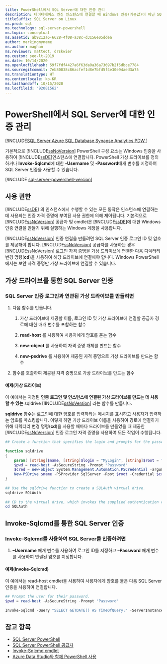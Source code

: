 ```yaml
---
title: PowerShell에서 SQL Server에 대한 인증 관리
description: 데이터베이스 엔진 인스턴스에 연결할 때 Windows 인증(기본값)이 아닌 SQL Server 인증을 사용하는 방법을 알아봅니다.
titleSuffix: SQL Server on Linux
ms.prod: sql
ms.technology: sql-server-powershell
ms.topic: conceptual
ms.assetid: ab9212a6-6628-4f08-a38c-d3156e05ddea
author: markingmyname
ms.author: maghan
ms.reviewer: matteot, drskwier
ms.custom: seo-lt-2019
ms.date: 10/14/2020
ms.openlocfilehash: 59f7fdf4427a6f63da0a36a73697b2f5dbce7784
ms.sourcegitcommit: 7eb80038c86acfef1d8e7bfd5f4e30e94aed3a75
ms.translationtype: HT
ms.contentlocale: ko-KR
ms.lasthandoff: 10/15/2020
ms.locfileid: "92081562"
---
```

# <a name="manage-authentication-to-sql-server-in-powershell"></a>PowerShell에서 SQL Server에 대한 인증 관리

[!INCLUDE[SQL Server Azure SQL Database Synapse Analytics PDW ](../includes/applies-to-version/sql-asdb-asdbmi-asa-pdw.md)]

기본적으로 [!INCLUDE[ssNoVersion](../includes/ssnoversion-md.md)] PowerShell 구성 요소는 Windows 인증을 사용하여 [!INCLUDE[ssDE](../includes/ssde-md.md)]인스턴스에 연결합니다. PowerShell 가상 드라이브를 정의하거나 **Invoke-Sqlcmd**에 대한 **-Username** 및 **-Password**매개 변수를 지정하여 SQL Server 인증을 사용할 수 있습니다.

[!INCLUDE [sql-server-powershell-version](../includes/sql-server-powershell-version.md)]

## <a name="permissions"></a>사용 권한

[!INCLUDE[ssDE](../includes/ssde-md.md)] 의 인스턴스에서 수행할 수 있는 모든 동작은 인스턴스에 연결하는 데 사용되는 인증 자격 증명에 부여된 사용 권한에 의해 제어됩니다. 기본적으로 [!INCLUDE[ssNoVersion](../includes/ssnoversion-md.md)] 공급자 및 cmdlet은 [!INCLUDE[ssDE](../includes/ssde-md.md)]에 대한 Windows 인증 연결을 만들기 위해 실행하는 Windows 계정을 사용합니다.  

[!INCLUDE[ssNoVersion](../includes/ssnoversion-md.md)] 인증 연결을 만들려면 SQL Server 인증 로그인 ID 및 암호를 제공해야 합니다. [!INCLUDE[ssNoVersion](../includes/ssnoversion-md.md)] 공급자를 사용하는 경우 [!INCLUDE[ssNoVersion](../includes/ssnoversion-md.md)] 로그인 자격 증명을 가상 드라이브에 연결한 다음 디렉터리 변경 명령(**cd**)을 사용하여 해당 드라이브에 연결해야 합니다. Windows PowerShell에서는 보안 자격 증명만 가상 드라이브에 연결할 수 있습니다.  

## <a name="sql-server-authentication-using-a-virtual-drive"></a>가상 드라이브를 통한 SQL Server 인증

### <a name="to-create-a-virtual-drive-associated-with-a-sql-server-authentication-login"></a>SQL Server 인증 로그인과 연관된 가상 드라이브를 만들려면

1. 다음 함수를 만듭니다.

    1. 가상 드라이브에 제공할 이름, 로그인 ID 및 가상 드라이브에 연결할 공급자 경로에 대한 매개 변수를 포함하는 함수

    2. **read-host** 를 사용하여 사용자에게 암호를 묻는 함수  

    3. **new-object** 를 사용하여 자격 증명 개체를 만드는 함수  

    4. **new-psdrive** 를 사용하여 제공된 자격 증명으로 가상 드라이브를 만드는 함수  

2. 함수를 호출하여 제공된 자격 증명으로 가상 드라이브를 만드는 함수  

#### <a name="example-virtual-drive"></a>예제(가상 드라이브)

이 예에서는 지정된 **인증 로그인 및 인스턴스에 연결된 가상 드라이브를 만드는 데 사용할 수 있는** sqldrive [!INCLUDE[ssNoVersion](../includes/ssnoversion-md.md)] 라는 함수를 만듭니다.  
  
 **sqldrive** 함수는 로그인에 대한 암호를 입력하라는 메시지를 표시하고 사용자가 입력하는 암호를 마스킹합니다. 이렇게 하면 가상 드라이브 이름을 사용하여 경로에 연결하기 위해 디렉터리 변경 명령(**cd**)을 사용할 때마다 드라이브를 만들었을 때 제공한 [!INCLUDE[ssNoVersion](../includes/ssnoversion-md.md)] 인증 로그인 자격 증명을 사용하여 모든 작업이 수행됩니다.  
  
```powershell
## Create a function that specifies the login and prompts for the password.  
  
function sqldrive  
{  
    param( [string]$name, [string]$login = "MyLogin", [string]$root = "SQLSERVER:\SQL\MyComputer\MyInstance" )  
    $pwd = read-host -AsSecureString -Prompt "Password"  
    $cred = new-object System.Management.Automation.PSCredential -argumentlist $login,$pwd  
    New-PSDrive $name -PSProvider SqlServer -Root $root -Credential $cred -Scope 1  
}  
  
## Use the sqldrive function to create a SQLAuth virtual drive.  
sqldrive SQLAuth  
  
## CD to the virtual drive, which invokes the supplied authentication credentials.  
cd SQLAuth  
```

## <a name="sql-server-authentication-using-invoke-sqlcmd"></a>Invoke-Sqlcmd를 통한 SQL Server 인증

### <a name="to-use-invoke-sqlcmd-with-sql-server-authentication"></a>Invoke-Sqlcmd를 사용하여 SQL Server를 인증하려면

1. **–Username** 매개 변수를 사용하여 로그인 ID를 지정하고 **–Password** 매개 변수를 사용하여 연결된 암호를 지정합니다.  

#### <a name="example-invoke-sqlcmd"></a>예제(Invoke-Sqlcmd)

이 예에서는 read-host cmdlet을 사용하여 사용자에게 암호를 물은 다음 SQL Server 인증을 사용하여 연결합니다.  

```powershell
## Prompt the user for their password.  
$pwd = read-host -AsSecureString -Prompt "Password"  
  
Invoke-Sqlcmd -Query "SELECT GETDATE() AS TimeOfQuery;" -ServerInstance "MyComputer\MyInstance" -Username "MyLogin" -Password $pwd  
```

## <a name="see-also"></a>참고 항목

- [SQL Server PowerShell](sql-server-powershell.md)
- [SQL Server PowerShell 공급자](sql-server-powershell-provider.md)
- [Invoke-Sqlcmd cmdlet](/powershell/module/sqlserver/invoke-sqlcmd)
- [Azure Data Studio와 함께 PowerShell 사용](../azure-data-studio/extensions/powershell-extension.md)
